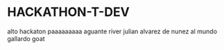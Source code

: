 # HACKATHON-T-DEV

alto hackaton paaaaaaaaa
aguante river 
julian alvarez de nunez al mundo
gallardo goat
